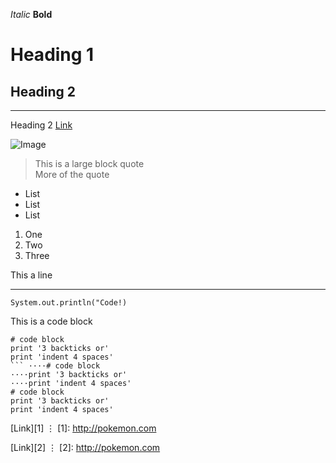 
*Italic*
**Bold**
# Heading 1


## Heading 2	
---------	
Heading 2
[Link](http://pokemon.com)

![Image](https://images.app.goo.gl/yUMdbLvnZt5viDve9)


> This is a large block quote	
> More of the quote

* List
* List
* List

1. One
2. Two
3. Three


This a line

---	


`System.out.println("Code!)` 

This is a code block

```
# code block
print '3 backticks or'
print 'indent 4 spaces'
```	····# code block
····print '3 backticks or'
····print 'indent 4 spaces'	
# code block
print '3 backticks or'
print 'indent 4 spaces'
```

[Link][1]
⋮
[1]: http://pokemon.com

[Link][2]
⋮
[2]: http://pokemon.com
